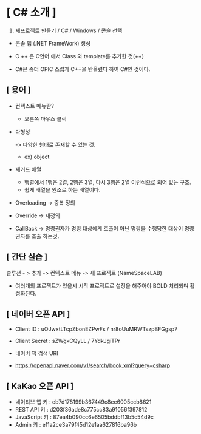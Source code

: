 # [ C# 소개 ]

1.  새프로젝트 만들기 / C# / Windows / 콘솔 선택
   - 콘솔 앱 (.NET FrameWork) 생성



- C ++ 은 C언어 에서 Class 와 template를 추가한 것(++)
- C#은 좀더 OPIC 스럽게 C++을 반올렸다 하여 C#인 것이다.



## [ 용어 ]

- 컨텍스트 메뉴란?

  - 오른쪽 마우스 클릭

    

- 다형성

  -> 다양한 형태로 존재할 수 있는 것. 

  - ex) object

    

- 재거드 배열
  -  행렬에서 1행은 2열, 2행은 3열, 다시 3행은 2열 이런식으로 되어 있는 구조.
  - 쉽게 배열을 원소로 하는 배열이다.



- Overloading -> 중복 정의

  

- Override -> 재정의

  

- CallBack -> 명령권자가 명령 대상에게 호출이 아닌 명령을 수행당한 대상이 명령권자를 호출 하는것.



## [ 간단 실습 ]

솔루션 - > 추가 -> 컨텍스트 메뉴 -> 새 프로젝트 (NameSpaceLAB)

+ 여러개의 프로젝트가 있을시 시작 프로젝트로 설정을 해주어야 BOLD 처리되며 활성화된다.



## [ 네이버 오픈 API ]

- Client ID : uOJwxtLTcpZbonEZPwFs	/	nr8oUuMRWTszpBFGgsp7
- Client Secret : sZWgxCQyLL                 /     7YdkJgiTPr



- 네이버 책 검색 URI
- https://openapi.naver.com/v1/search/book.xml?query=csharp



## [ KaKao 오픈 API ]

- 네이티브 앱 키 :  eb7d178199b367449c8ee6005ccb8621
- REST API 키 : d203f36ade8c775cc83a91056f397812
- JavaScript 키 :  87ea4b090cc6e6505bddbf13b5c54d9c
- Admin 키 : ef1a2ce3a79f45d12e1aa627816ba96b